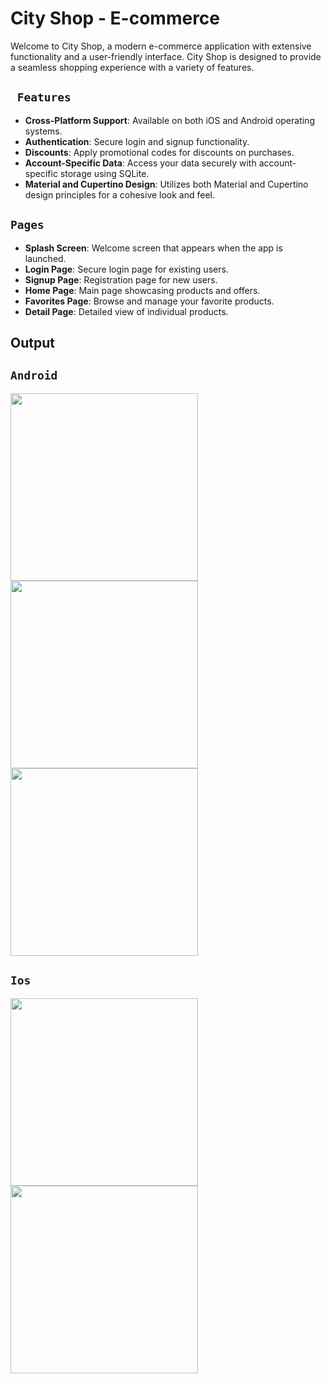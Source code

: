# City Shop - E-commerce

Welcome to City Shop, a modern e-commerce application with extensive functionality and a user-friendly interface. City Shop is designed to provide a seamless shopping experience with a variety of features.

## ` Features`

- **Cross-Platform Support**: Available on both iOS and Android operating systems.
- **Authentication**: Secure login and signup functionality.
- **Discounts**: Apply promotional codes for discounts on purchases.
- **Account-Specific Data**: Access your data securely with account-specific storage using SQLite.
- **Material and Cupertino Design**: Utilizes both Material and Cupertino design principles for a cohesive look and feel.

## `Pages`

- **Splash Screen**: Welcome screen that appears when the app is launched.
- **Login Page**: Secure login page for existing users.
- **Signup Page**: Registration page for new users.
- **Home Page**: Main page showcasing products and offers.
- **Favorites Page**: Browse and manage your favorite products.
- **Detail Page**: Detailed view of individual products.


## Output 

## `Android `
<img src = "https://github.com/user-attachments/assets/10fa3550-314a-4470-badd-ba80e0fae79a" width = "300">
<img src = "https://github.com/user-attachments/assets/f5a97d7f-34f6-423b-8e83-c86e04b6ced8" width = "300">
<img src = "https://github.com/user-attachments/assets/6d4a870f-27df-4a44-a7ba-86740598009a" width = "300">


## `Ios `

<img src = "https://github.com/user-attachments/assets/9f38ac9d-9153-4b30-8fe8-5c760cce589c" width = "300">
<img src = "https://github.com/user-attachments/assets/fcf83fbc-51fa-472b-8c3c-e726018eece0" width = "300">



